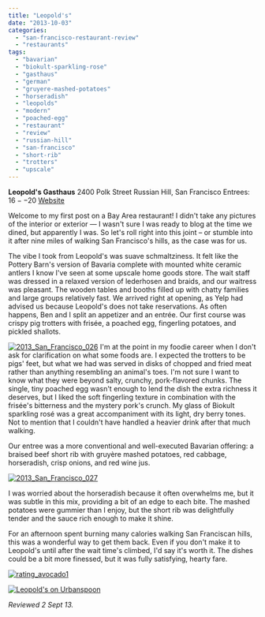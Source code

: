 ```yaml
---
title: "Leopold's"
date: "2013-10-03"
categories: 
  - "san-francisco-restaurant-review"
  - "restaurants"
tags: 
  - "bavarian"
  - "biokult-sparkling-rose"
  - "gasthaus"
  - "german"
  - "gruyere-mashed-potatoes"
  - "horseradish"
  - "leopolds"
  - "modern"
  - "poached-egg"
  - "restaurant"
  - "review"
  - "russian-hill"
  - "san-francisco"
  - "short-rib"
  - "trotters"
  - "upscale"
---
```


**Leopold's Gasthaus** 2400 Polk Street Russian Hill, San Francisco Entrees: $16--$20 [Website](http://www.leopoldssf.com/index.html)

Welcome to my first post on a Bay Area restaurant! I didn't take any pictures of the interior or exterior — I wasn't sure I was ready to blog at the time we dined, but apparently I was. So let's roll right into this joint – or stumble into it after nine miles of walking San Francisco's hills, as the case was for us.

The vibe I took from Leopold's was suave schmaltziness. It felt like the Pottery Barn's version of Bavaria complete with mounted white ceramic antlers I know I've seen at some upscale home goods store. The wait staff was dressed in a relaxed version of lederhosen and braids, and our waitress was pleasant. The wooden tables and booths filled up with chatty families and large groups relatively fast. We arrived right at opening, as Yelp had advised us because Leopold's does not take reservations. As often happens, Ben and I split an appetizer and an entrée. Our first course was crispy pig trotters with frisée, a poached egg, fingerling potatoes, and pickled shallots.

[![2013_San_Francisco_026](http://s3.amazonaws.com/thegourmez-wpmedia/2013/10/2013_San_Francisco_026-500x332.jpg)](http://www.thegourmez.com/2013/10/leopolds/2013_san_francisco_026/) I'm at the point in my foodie career when I don't ask for clarification on what some foods are. I expected the trotters to be pigs' feet, but what we had was served in disks of chopped and fried meat rather than anything resembling an animal's toes. I'm not sure I want to know what they were beyond salty, crunchy, pork-flavored chunks. The single, tiny poached egg wasn't enough to lend the dish the extra richness it deserves, but I liked the soft fingerling texture in combination with the frisée's bitterness and the mystery pork's crunch. My glass of Biokult sparkling rosé was a great accompaniment with its light, dry berry tones. Not to mention that I couldn't have handled a heavier drink after that much walking.

Our entree was a more conventional and well-executed Bavarian offering: a braised beef short rib with gruyère mashed potatoes, red cabbage, horseradish, crisp onions, and red wine jus.

[![2013_San_Francisco_027](http://s3.amazonaws.com/thegourmez-wpmedia/2013/10/2013_San_Francisco_027-500x332.jpg)](http://www.thegourmez.com/2013/10/leopolds/2013_san_francisco_027/)

I was worried about the horseradish because it often overwhelms me, but it was subtle in this mix, providing a bit of an edge to each bite. The mashed potatoes were gummier than I enjoy, but the short rib was delightfully tender and the sauce rich enough to make it shine.

For an afternoon spent burning many calories walking San Franciscan hills, this was a wonderful way to get them back. Even if you don't make it to Leopold's until after the wait time's climbed, I'd say it's worth it. The dishes could be a bit more finessed, but it was fully satisfying, hearty fare.

[![rating_avocado1](http://s3.amazonaws.com/thegourmez-wpmedia/2009/02/rating_avocado1.gif)](http://www.thegourmez.com/2009/02/restaurant-review-nanas-durham/rating_avocado1/)

[![Leopold's on Urbanspoon](http://www.urbanspoon.com/b/link/1582494/minilink.gif)](http://www.urbanspoon.com/r/6/1582494/restaurant/Russian-Hill/Leopolds-San-Francisco)

_Reviewed 2 Sept 13._
